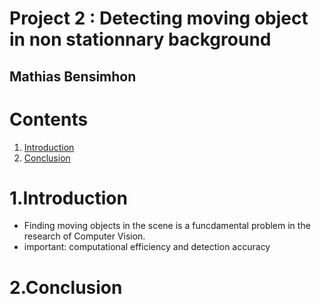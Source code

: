 # Project 2 : Detecting moving object in non stationnary background
## Mathias Bensimhon

# Contents

1. [Introduction](#1.Introduction)
2. [Conclusion](#2.Conclusion)


# 1.Introduction

- Finding moving objects in the scene is a funcdamental problem in the research of Computer Vision.
- important: computational efficiency and detection accuracy 


# 2.Conclusion